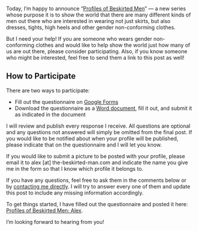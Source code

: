 Today, I’m happy to announce “[Profiles of Beskirted Men](https://www.the-beskirted-man.com/category/profiles-of-beskirted-men/)” — a new series whose purpose it is to show the world that there are many different kinds of men out there who are interested in wearing not just skirts, but also dresses, tights, high heels and other gender non-conforming clothes.

But I need your help! If you are someone who wears gender non-conforming clothes and would like to help show the world just how many of us are out there, please consider participating. Also, if you know someone who might be interested, feel free to send them a link to this post as well!

How to Participate
------------------

There are two ways to participate:

-   Fill out the questionnaire on [Google Forms](https://forms.gle/kQfMkgAbkDCou4wx8)
-   Download the questionnaire as a [Word document](https://www.the-beskirted-man.com/wp-content/uploads/2023/11/Questionnaire-for-Profiles-of-Beskirted-Men-1.0.docx), fill it out, and submit it as indicated in the document

I will review and publish every response I receive. All questions are optional and any questions not answered will simply be omitted from the final post. If you would like to be notified about when your profile will be published, please indicate that on the questionnaire and I will let you know.

If you would like to submit a picture to be posted with your profile, please email it to alex \[at\] the-beskirted-man.com and indicate the name you give me in the form so that I know which profile it belongs to.

If you have any questions, feel free to ask them in the comments below or by [contacting me directly](https://www.the-beskirted-man.com/contact/). I will try to answer every one of them and update this post to include any missing information accordingly.

To get things started, I have filled out the questionnaire and posted it here: [Profiles of Beskirted Men: Alex](https://www.the-beskirted-man.com/profiles-of-beskirted-men/profiles-of-beskirted-men-alex/).

I’m looking forward to hearing from you!